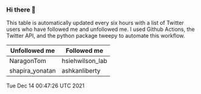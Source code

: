 ### Hi there 👋

This table is automatically updated every six hours with a list of Twitter users who have followed me and unfollowed me. I used Github Actions, the Twitter API, and the python package tweepy to automate this workflow.

| Unfollowed me |  Followed me |
| --- | --- |
|NaragonTom|hsiehwilson_lab|
|shapira_yonatan|ashkanliberty|
Tue Dec 14 00:47:26 UTC 2021
